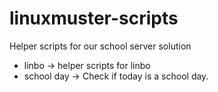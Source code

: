 # linuxmuster-scripts

Helper scripts for our school server solution
* linbo → helper scripts for linbo
* school day → Check if today is a school day.
